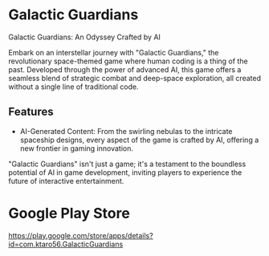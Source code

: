 # Galactic Guardians

Galactic Guardians: An Odyssey Crafted by AI

Embark on an interstellar journey with "Galactic Guardians," the revolutionary space-themed game where human coding is a thing of the past. Developed through the power of advanced AI, this game offers a seamless blend of strategic combat and deep-space exploration, all created without a single line of traditional code.

## Features

- AI-Generated Content: From the swirling nebulas to the intricate spaceship designs, every aspect of the game is crafted by AI, offering a new frontier in gaming innovation.

"Galactic Guardians" isn't just a game; it's a testament to the boundless potential of AI in game development, inviting players to experience the future of interactive entertainment.

# Google Play Store

https://play.google.com/store/apps/details?id=com.ktaro56.GalacticGuardians
